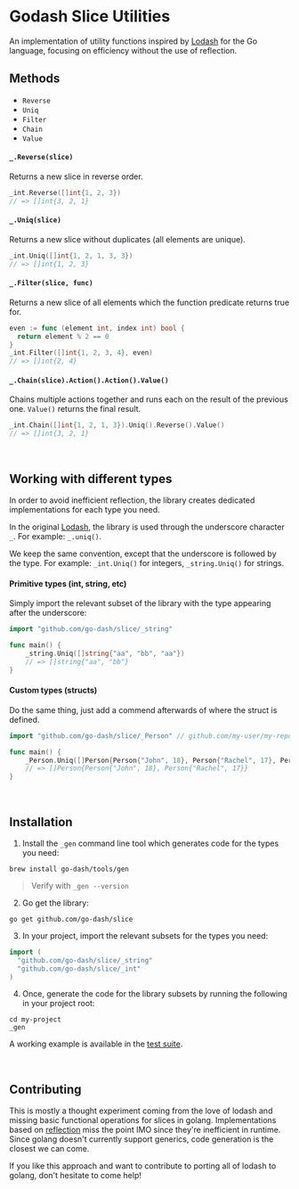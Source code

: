 # Godash Slice Utilities

An implementation of utility functions inspired by [Lodash](https://lodash.com) for the Go language, focusing on efficiency without the use of reflection.

## Methods

* `Reverse`
* `Uniq`
* `Filter`
* `Chain`
* `Value`

#### `_.Reverse(slice)`

Returns a new slice in reverse order.

```go
_int.Reverse([]int{1, 2, 3})
// => []int{3, 2, 1}
```

#### `_.Uniq(slice)`

Returns a new slice without duplicates (all elements are unique).

```go
_int.Uniq([]int{1, 2, 1, 3, 3})
// => []int{1, 2, 3}
```

#### `_.Filter(slice, func)`

Returns a new slice of all elements which the function predicate returns true for.

```go
even := func (element int, index int) bool {
  return element % 2 == 0
}
_int.Filter([]int{1, 2, 3, 4}, even)
// => []int{2, 4}
```

#### `_.Chain(slice).Action().Action().Value()`

Chains multiple actions together and runs each on the result of the previous one. `Value()` returns the final result.

```go
_int.Chain([]int{1, 2, 1, 3}).Uniq().Reverse().Value()
// => []int{3, 2, 1}
```

&nbsp;
## Working with different types

In order to avoid inefficient reflection, the library creates dedicated implementations for each type you need.

In the original [Lodash](https://lodash.com), the library is used through the underscore character `_`. For example: `_.uniq()`.

We keep the same convention, except that the underscore is followed by the type. For example: `_int.Uniq()` for integers, `_string.Uniq()` for strings.

#### Primitive types (int, string, etc)

Simply import the relevant subset of the library with the type appearing after the underscore:

```go
import "github.com/go-dash/slice/_string"

func main() {
	_string.Uniq([]string{"aa", "bb", "aa"})
	// => []string{"aa", "bb"}
}
```

#### Custom types (structs)

Do the same thing, just add a commend afterwards of where the struct is defined.

```go
import "github.com/go-dash/slice/_Person" // github.com/my-user/my-repo/person

func main() {
	_Person.Uniq([]Person{Person{"John", 18}, Person{"Rachel", 17}, Person{"John", 18}})
	// => []Person{Person{"John", 18}, Person{"Rachel", 17}}
}
```

&nbsp;
## Installation

1. Install the `_gen` command line tool which generates code for the types you need:

  ```
  brew install go-dash/tools/gen
  ```
  > Verify with `_gen --version`
  
2. Go get the library:

  ```
  go get github.com/go-dash/slice
  ```
  
3. In your project, import the relevant subsets for the types you need:

  ```go
  import (
  	"github.com/go-dash/slice/_string"
  	"github.com/go-dash/slice/_int"
  )
  ```
  
4. Once, generate the code for the library subsets by running the following in your project root:

  ```
  cd my-project
  _gen
  ```
  
A working example is available in the [test suite](test.sh).

&nbsp;
## Contributing

This is mostly a thought experiment coming from the love of lodash and missing basic functional operations for slices in golang. Implementations based on [reflection](https://github.com/robpike/filter) miss the point IMO since they're inefficient in runtime. Since golang doesn't currently support generics, code generation is the closest we can come.

If you like this approach and want to contribute to porting all of lodash to golang, don't hesitate to come help!  
